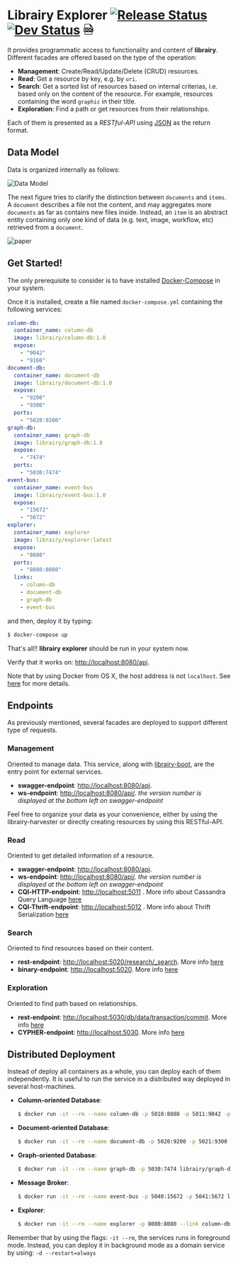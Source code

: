# Librairy Explorer  [![Release Status](https://travis-ci.org/librairy/explorer.svg?branch=master)](https://travis-ci.org/librairy/explorer) [![Dev Status](https://travis-ci.org/librairy/explorer.svg?branch=develop)](https://travis-ci.org/librairy/explorer) [![Doc](https://raw.githubusercontent.com/librairy/resources/master/figures/interface.png)](https://rawgit.com/librairy/explorer/doc/report/index.html)

It provides programmatic access to functionality and content of **librairy**. Different facades are offered based on the type of the operation:
- **Management**: Create/Read/Update/Delete (CRUD) resources.
- **Read**: Get a resource by key, e.g. by `uri`.
- **Search**: Get a sorted list of resources based on internal criterias, i.e. based only on the content of the resource. For example, resources containing the word `graphic` in their title.
- **Exploration**: Find a path or get resources from their relationships.

Each of them is presented as a *RESTful-API* using [JSON](http://json.org) as the return format.

## Data Model

Data is organized internally as follows:

![Data Model](https://dl.dropboxusercontent.com/u/299257/librairy/figures/data-modelv0.2.png)

The next figure tries to clarify the distinction between `documents` and `items`.
A `document` describes a file not the content, and may aggregates more `documents` as far as contains new files inside.
Instead, an `item` is an abstract entity containing only one kind of data (e.g. text, image, workflow, etc) retrieved from a `document`.

![paper](https://dl.dropboxusercontent.com/u/299257/epnoi/images/paper-to-resources.png)


## Get Started!

The only prerequisite to consider is to have installed [Docker-Compose](https://docs.docker.com/compose/) in your system.

Once it is installed, create a file named `docker-compose.yml` containing the following services:

```yml
column-db:
  container_name: column-db
  image: librairy/column-db:1.0
  expose:
    - "9042"
    - "9160"
document-db:
  container_name: document-db
  image: librairy/document-db:1.0
  expose:
    - "9200"
    - "9300"
  ports:
    - "5020:9200"
graph-db:
  container_name: graph-db
  image: librairy/graph-db:1.0
  expose:
    - "7474"
  ports:
    - "5030:7474"
event-bus:
  container_name: event-bus
  image: librairy/event-bus:1.0
  expose:
    - "15672"
    - "5672"
explorer:
  container_name: explorer
  image: librairy/explorer:latest
  expose:
    - "8080"
  ports:
    - "8080:8080"
  links:
    - column-db
    - document-db
    - graph-db
    - event-bus
```
and then, deploy it by typing:

```sh
$ docker-compose up
```

That's all!! **librairy explorer** should be run in your system now.

Verify that it works on: [http://localhost:8080/api](http://localhost:8080/api).

Note that by using Docker from OS X, the host address is not `localhost`. See [here](https://docs.docker.com/engine/installation/mac/) for more details.

## Endpoints

As previously mentioned, several facades are deployed to support different type of requests.

### Management

Oriented to manage data. This service, along with [librairy-boot](https://github.com/librairy/boot), are the entry point for external services.

- **swagger-endpoint**: [http://localhost:8080/api](http://localhost:8080/api).
- **ws-endpoint**: [http://localhost:8080/api/<version>](http://localhost:8080/api/<version>). *the version number is displayed at the bottom left on swagger-endpoint*

Feel free to organize your data as your convenience, either by using the librairy-harvester or directly creating resources by using this RESTful-API.

### Read

Oriented to get detailed information of a resource.

- **swagger-endpoint**: [http://localhost:8080/api](http://localhost:8080/api).
- **ws-endpoint**: [http://localhost:8080/api/<version>](http://localhost:8080/api/<version>). *the version number is displayed at the bottom left on swagger-endpoint*
- **CQl-HTTP-endpoint**: [http://localhost:5011](http://localhost:5011) . More info about Cassandra Query Language [here](http://cassandra.apache.org/doc/cql3/CQL.html)
- **CQl-Thrift-endpoint**: [http://localhost:5012](http://localhost:5012) . More info about Thrift Serialization [here](https://thrift.apache.org/)

### Search

Oriented to find resources based on their content.

- **rest-endpoint**: [http://localhost:5020/research/_search](http://localhost:5020/research/_search). More info [here](https://www.elastic.co/guide/en/elasticsearch/guide/current/_talking_to_elasticsearch.html)
- **binary-endpoint**: [http://localhost:5020](http://localhost:5020). More info [here](https://www.elastic.co/guide/en/elasticsearch/guide/current/_talking_to_elasticsearch.html)


### Exploration

Oriented to find path based on relationships.

- **rest-endpoint**: [http://localhost:5030/db/data/transaction/commit](http://localhost:5030/db/data/transaction/commit). More info [here](http://neo4j.com/docs/stable/rest-api.html)
- **CYPHER-endpoint**: [http://localhost:5030](http://localhost:5030). More info [here](http://neo4j.com/developer/cypher-query-language/)


## Distributed Deployment

Instead of deploy all containers as a whole, you can deploy each of them independently. It is useful to run the service in a distributed way deployed in several host-machines.

- **Column-oriented Database**:
    ```sh
    $ docker run -it --rm --name column-db -p 5010:8080 -p 5011:9042 -p 5012:9160 librairy/column-db:1.0
    ```

- **Document-oriented Database**:
    ```sh
    $ docker run -it --rm --name document-db -p 5020:9200 -p 5021:9300 librairy/document-db:1.0
    ```

- **Graph-oriented Database**:
    ```sh
    $ docker run -it --rm --name graph-db -p 5030:7474 librairy/graph-db:1.0
    ```

- **Message Broker**:
    ```sh
    $ docker run -it --rm --name event-bus -p 5040:15672 -p 5041:5672 librairy/event-bus:1.0
    ```
- **Explorer**:
    ```sh
    $ docker run -it --rm --name explorer -p 8080:8080 --link column-db --link document-db --link graph-db --link event-bus librairy/explorer
    ```

Remember that by using the flags: `-it --rm`, the services runs in foreground mode. Instead, you can deploy it in background mode as a domain service by using: `-d --restart=always`